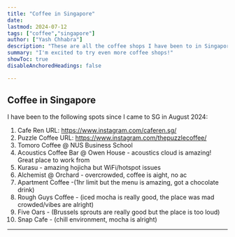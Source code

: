 ```yaml
---
title: "Coffee in Singapore" 
date: 
lastmod: 2024-07-12
tags: ["coffee","singapore"]
author: ["Yash Chhabra"]
description: "These are all the coffee shops I have been to in Singapore."
summary: "I'm excited to try even more coffee shops!"
showToc: true
disableAnchoredHeadings: false

---
```


## Coffee in Singapore

I have been to the following spots since I came to SG in August 2024:

1. Cafe Ren
   URL: https://www.instagram.com/caferen.sg/
2. Puzzle Coffee
   URL: https://www.instagram.com/thepuzzlecoffee/
5. Tomoro Coffee @ NUS Business School
6. Acoustics Coffee Bar @ Owen House - acoustics cloud is amazing! Great place to work from
7. Kurasu - amazing hojicha but WiFi/hotspot issues
8. Alchemist @ Orchard - overcrowded, coffee is aight, no ac
9. Apartment Coffee -(1hr limit but the menu is amazing, got a chocolate drink)
10. Rough Guys Coffee - (iced mocha is really good, the place was mad crowded/vibes are alright)
11. Five Oars - (Brussels sprouts are really good but the place is too loud)
12. Snap Cafe - (chill environment, mocha is alright)

---

